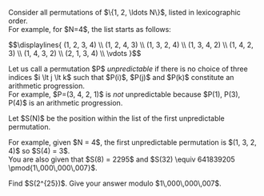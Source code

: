 <p>Consider all permutations of $\{1, 2, \ldots N\}$, listed in lexicographic order.<br />For example, for $N=4$, the list starts as follows:</p>
<div>
$$\displaylines{
(1, 2, 3, 4) \\
(1, 2, 4, 3) \\
(1, 3, 2, 4) \\
(1, 3, 4, 2) \\
(1, 4, 2, 3) \\
(1, 4, 3, 2) \\
(2, 1, 3, 4) \\
\vdots
}$$
</div>
<p>
Let us call a permutation $P$ <i>unpredictable</i> if there is no choice of three indices $i \lt j \lt k$ such that $P(i)$, $P(j)$ and $P(k)$ constitute an arithmetic progression.<br /> For example, $P=(3, 4, 2, 1)$ is <i>not</i> unpredictable because $P(1), P(3), P(4)$ is an arithmetic progression.
</p>
<p>
Let $S(N)$ be the position within the list of the first unpredictable permutation.
</p>

<p>
For example, given $N = 4$, the first unpredictable permutation is $(1, 3, 2, 4)$ so $S(4) = 3$.<br />
You are also given that $S(8) = 2295$ and $S(32) \equiv 641839205 \pmod{1\,000\,000\,007}$.
</p>
<p>
Find $S(2^{25})$. Give your answer modulo $1\,000\,000\,007$.
</p>
